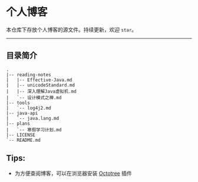 # 个人博客

本仓库下存放个人博客的源文件。持续更新，欢迎 `star`。

---

## 目录简介

```
.
|-- reading-notes
|   |-- Effective-Java.md
|   |-- unicodeStandard.md
|   |-- 深入理解Java虚拟机.md
|   `-- 设计模式之禅.md
|-- tools
|   `-- log4j2.md
|-- java-api
|   `-- java.lang.md
|-- plans
|   `-- 寒假学习计划.md
|-- LICENSE
`-- README.md
```

## Tips:

- 为方便查阅博客，可以在浏览器安装 [Octotree](https://github.com/buunguyen/octotree) 插件